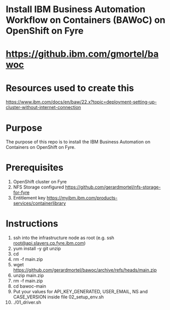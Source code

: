 # Install IBM Business Automation Workflow on Containers (BAWoC) on OpenShift on Fyre
# https://github.ibm.com/gmortel/bawoc

# Resources used to create this
https://www.ibm.com/docs/en/baw/22.x?topic=deployment-setting-up-cluster-without-internet-connection

# Purpose
The purpose of this repo is to install the IBM Business Automation on Containers on OpenShift on Fyre.

# Prerequisites
1. OpenShift cluster on Fyre
2. NFS Storage configured https://github.com/gerardmortel/nfs-storage-for-fyre
3. Entitlement key https://myibm.ibm.com/products-services/containerlibrary

# Instructions
1. ssh into the infrastructure node as root (e.g. ssh root@api.slavers.cp.fyre.ibm.com)
2. yum install -y git unzip
3. cd
4. rm -f main.zip
5. wget https://github.com/gerardmortel/bawoc/archive/refs/heads/main.zip
6. unzip main.zip
7. rm -f main.zip
8. cd bawoc-main
9. Put your values for API_KEY_GENERATED, USER_EMAIL, NS and CASE_VERSION inside file 02_setup_env.sh
10. ./01_driver.sh
